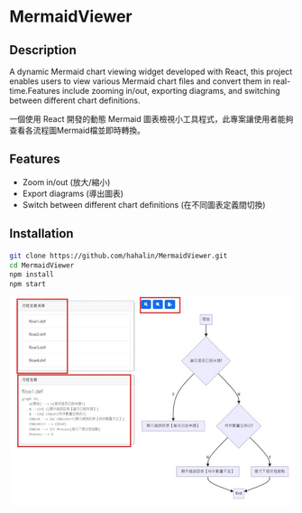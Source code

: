 # MermaidViewer

## Description
A dynamic Mermaid chart viewing widget developed with React, this project enables users to view various Mermaid chart files and convert them in real-time.Features include zooming in/out, exporting diagrams, and switching between different chart definitions.

一個使用 React 開發的動態 Mermaid 圖表檢視小工具程式，此專案讓使用者能夠查看各流程圖Mermaid檔並即時轉換。

## Features
- Zoom in/out (放大/縮小)
- Export diagrams (導出圖表)
- Switch between different chart definitions (在不同圖表定義間切換)

## Installation
```bash
git clone https://github.com/hahalin/MermaidViewer.git
cd MermaidViewer
npm install
npm start
```
![screenshot](public/screenShot.jpg)

